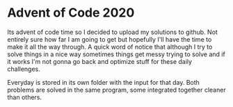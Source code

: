 # Advent of Code 2020

Its advent of code time so I decided to upload my solutions to github. Not entirely sure how far I am going to get but hopefully I'll have the time to make it all the way through. A quick word of notice that although I try to solve things in a nice way sometimes things get messy trying to solve and if it works I'm not gonna go back and optimize stuff for these daily challenges.  

Everyday is stored in its own folder with the input for that day. Both problems are solved in the same program, some integrated together cleaner than others.  
